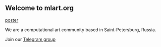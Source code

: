 ## Welcome to mlart.org

[poster](https://0x08.in/img/mlart_promo.jpg) 

We are a computational art community based in Saint-Petersburg, Russia. 

Join our [Telegram group](https://t.me/mediaart_ml)
